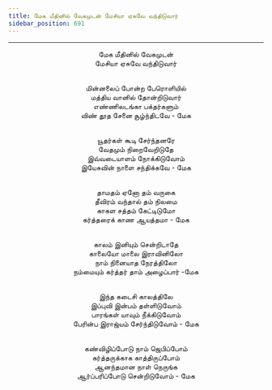 ```yaml
---
title: மேக மீதினில் வேகமுடன் மேசியா ஏசுவே வந்திடுவார்
sidebar_position: 691
---
```


---
<center>
மேக மீதினில் வேகமுடன்<br/>
மேசியா ஏசுவே வந்திடுவார்<br/><br/>

மின்னலைப் போன்ற பேரொளியில்<br/>
மத்திய வானில் தோன்றிடுவார்<br/>
எண்ணிலடங்கா பக்தர்களும்<br/>
விண் தூத சேனை சூழ்ந்திடவே        - மேக<br/><br/>

யூதர்கள் கூடி சேர்ந்தனரே<br/>
வேதமும் நிறைவேறிடுதே<br/>
இவ்வடையாளம் நோக்கிடுவோம்<br/>
இயேசுவின் நாளை சந்திக்கவே        - மேக<br/><br/>

தாமதம் ஏனோ தம் வருகை<br/>
தீவிரம் வந்தால் தம் நிலமை<br/>
காகள சத்தம் கேட்டிடுமோ<br/>
கர்த்தரைக் காண ஆயத்தமா            - மேக<br/><br/>

காலம் இனியும் சென்றிடாதே<br/>
காலையோ மாலை இராவினிலோ<br/>
நாம் நினையாத நேரத்திலோ<br/>
நம்மையும் கர்த்தர் தாம் அழைப்பார்        -மேக<br/><br/>

இந்த கடைசி காலத்திலே<br/>
இப்புவி இன்பம் தள்ளிடுவோம்<br/>
பாரங்கள் யாவும் நீக்கிடுவோம்<br/>
பேரின்ப இராஜ்யம் சேர்ந்திடுவோம்        - மேக<br/><br/>

கண்விழிப்போடு நாம் ஜெபிப்போம்<br/>
கர்த்தருக்காக காத்திருப்போம்<br/>
ஆனந்தமான நாள் நெருங்க<br/>
ஆர்ப்பரிப்போடு சென்றிடுவோம்        - மேக
</center>